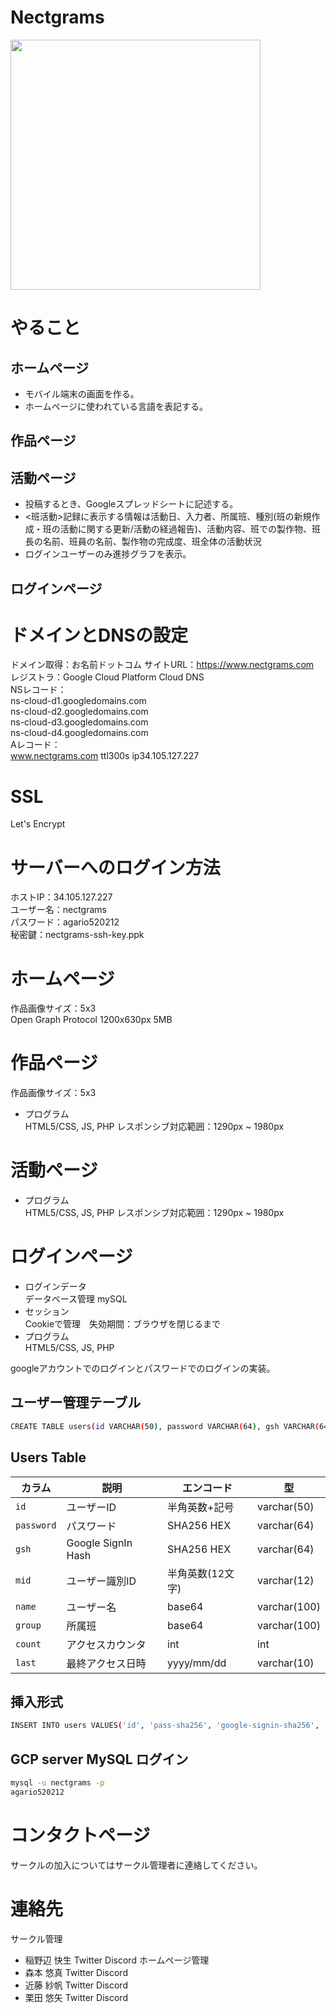 # Nectgrams
<img src="https://user-images.githubusercontent.com/28892090/99180929-ee6d6f80-276d-11eb-8453-f8e0e8e817c4.png" width="400">  

# やること

## ホームページ  
- モバイル端末の画面を作る。  
- ホームページに使われている言語を表記する。  

## 作品ページ  

## 活動ページ  
- 投稿するとき、Googleスプレッドシートに記述する。  
- <班活動>記録に表示する情報は活動日、入力者、所属班、種別(班の新規作成・班の活動に関する更新/活動の経過報告)、活動内容、班での製作物、班長の名前、班員の名前、製作物の完成度、班全体の活動状況
- ログインユーザーのみ進捗グラフを表示。  

## ログインページ  
 

# ドメインとDNSの設定
ドメイン取得：お名前ドットコム
サイトURL：https://www.nectgrams.com  
レジストラ：Google Cloud Platform Cloud DNS  
NSレコード：  
ns-cloud-d1.googledomains.com  
ns-cloud-d2.googledomains.com  
ns-cloud-d3.googledomains.com  
ns-cloud-d4.googledomains.com  
Aレコード：  
www.nectgrams.com ttl300s ip34.105.127.227  

# SSL
Let's Encrypt  

# サーバーへのログイン方法
ホストIP：34.105.127.227  
ユーザー名：nectgrams  
パスワード：agario520212  
秘密鍵：nectgrams-ssh-key.ppk  

# ホームページ
作品画像サイズ：5x3  
Open Graph Protocol 1200x630px 5MB  

# 作品ページ
作品画像サイズ：5x3  

- プログラム  
HTML5/CSS, JS, PHP
レスポンシブ対応範囲：1290px ~ 1980px  

# 活動ページ

- プログラム  
HTML5/CSS, JS, PHP
レスポンシブ対応範囲：1290px ~ 1980px  

# ログインページ

- ログインデータ  
データベース管理 mySQL
- セッション  
Cookieで管理　失効期間：ブラウザを閉じるまで  
- プログラム  
HTML5/CSS, JS, PHP

googleアカウントでのログインとパスワードでのログインの実装。    

## ユーザー管理テーブル  
```bash
CREATE TABLE users(id VARCHAR(50), password VARCHAR(64), gsh VARCHAR(64), mid VARCHAR(12) PRIMARY KEY, name VARCHAR(100), `group` VARCHAR(100), count INT, last VARCHAR(10));  
```
## Users Table  
|カラム|説明|エンコード|型|
|--|--|--|--|
|`id`|ユーザーID|半角英数+記号|varchar(50)|
|`password`|パスワード|SHA256 HEX|varchar(64)|
|`gsh`|Google SignIn Hash|SHA256 HEX|varchar(64)|
|`mid`|ユーザー識別ID|半角英数(12文字)|varchar(12)|PRIMARY KEY|
|`name`|ユーザー名|base64|varchar(100)|
|`group`|所属班|base64|varchar(100)|
|`count`|アクセスカウンタ|int|int|
|`last`|最終アクセス日時|yyyy/mm/dd|varchar(10)|

## 挿入形式  
```bash
INSERT INTO users VALUES('id', 'pass-sha256', 'google-signin-sha256', 'mid, 'name-base64', 'group-base64', 0, '2021/03/18');  
```

## GCP server MySQL ログイン
```bash
mysql -u nectgrams -p
agario520212
```

# コンタクトページ
サークルの加入についてはサークル管理者に連絡してください。

# 連絡先
サークル管理
- 稲野辺 快生 Twitter Discord
ホームページ管理
- 森本 悠真 Twitter Discord
- 近藤 紗帆 Twitter Discord
- 栗田 悠矢 Twitter Discord
